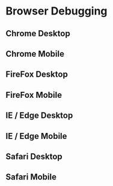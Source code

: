 # Browser Debugging

## Chrome Desktop



## Chrome Mobile



## FireFox Desktop



## FireFox Mobile



## IE / Edge Desktop



## IE / Edge Mobile



## Safari Desktop



## Safari Mobile